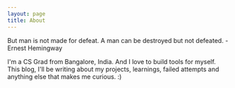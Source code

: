```yaml
---
layout: page
title: About
---
```


<p class="message">
  But man is not made for defeat. A man can be destroyed but not defeated.
  - Ernest Hemingway
</p>

I'm a CS Grad from Bangalore, India. And I love to build tools for myself. This blog, I'll be writing about my projects, learnings, failed attempts and anything else that makes me curious. :) 
